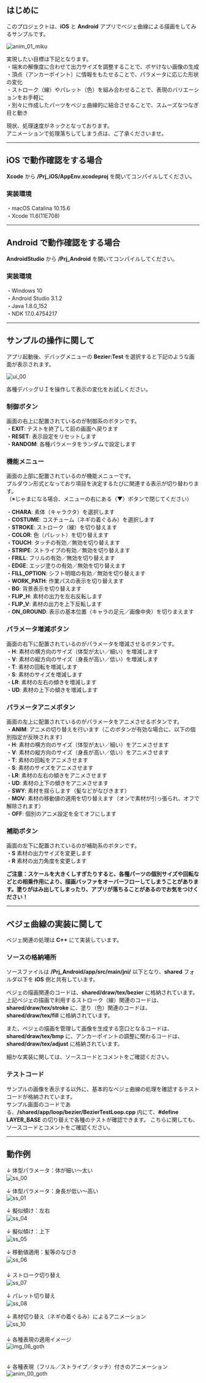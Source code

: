 ## はじめに

このプロジェクトは、**iOS** と **Android** アプリでベジェ曲線による描画をしてみるサンプルです。  

![anim_01_miku](https://user-images.githubusercontent.com/13220051/91286530-83914580-e7c9-11ea-9b94-399fe3a1ad7f.gif)  

実現したい目標は下記となります。  
・端末の解像度に合わせて出力サイズを調整することで、ボヤけない画像の生成  
・頂点（アンカーポイント）に情報をもたせることで、パラメータに応じた形状の変化  
・ストローク（線）やパレット（色）を組み合わせることで、表現のバリエーションをお手軽に  
・別々に作成したパーツをベジェ曲線的に結合させることで、スムーズなつなぎ目と動き  

現状、処理速度がネックとなっております。  
アニメーションで処理落ちしてしまう点は、ご了承くださいませ。  

----
## iOS で動作確認をする場合
**Xcode** から **/Prj_iOS/AppEnv.xcodeproj** を開いてコンパイルしてください。

### 実装環境
・macOS Catalina 10.15.6  
・Xcode 11.6(11E708)  

----
## Android で動作確認をする場合
**AndroidStudio** から **/Prj_Android** を開いてコンパイルしてください。

### 実装環境
・Windows 10  
・Android Studio 3.1.2  
・Java 1.8.0_152  
・NDK 17.0.4754217  

----
## サンプルの操作に関して
アプリ起動後、デバッグメニューの **Bezier:Test** を選択すると下記のような画面が表示されます。  

![ui_00](https://user-images.githubusercontent.com/13220051/91286552-8724cc80-e7c9-11ea-80ad-121d8b2837b5.png)

各種デバッグＵＩを操作して表示の変化をお試しください。

### 制御ボタン
画面の右上に配置されているのが制御系のボタンです。  
・**EXIT**: テストを終了して前の画面へ戻ります  
・**RESET**: 表示設定をリセットします  
・**RANDOM**: 各種パラメータをランダムで設定します  

### 機能メニュー
画面の上部に配置されているのが機能メニューです。  
プルダウン形式となっており項目を決定するたびに関連する表示が切り替わります。  
（※じゃまになる場合、メニューの右にある（▼）ボタンで閉じてください）

・**CHARA**: 素体（キャラクタ）を選択します  
・**COSTUME**: コスチューム（ネギの着ぐるみ）を選択します  
・**STROKE**: ストローク（線）を切り替えます  
・**COLOR**: 色（パレット）を切り替えます  
・**TOUCH**: タッチの有効／無効を切り替えます  
・**STRIPE**: ストライプの有効／無効を切り替えます  
・**FRILL**: フリルの有効／無効を切り替えます  
・**EDGE**: エッジ塗りの有効／無効を切り替えます  
・**FILL_OPTION**: シフト明暗の有効／無効を切り替えます  
・**WORK_PATH**: 作業パスの表示を切り替えます  
・**BG**: 背景表示を切り替えます  
・**FLIP_H**: 素材の出力を左右反転します  
・**FLIP_V**: 素材の出力を上下反転します  
・**ON_GROUND**: 表示の基本位置（キャラの足元／画像中央）を切りまえます  

### パラメータ増減ボタン
画面の右下に配置されているのがパラメータを増減させるボタンです。  
・**H**: 素材の横方向のサイズ（体型が太い／細い）を増減します  
・**V**: 素材の縦方向のサイズ（身長が高い／低い）を増減します  
・**T**: 素材の回転を増減します  
・**S**: 素材のサイズを増減します  
・**LR**: 素材の左右の傾きを増減します  
・**UD**: 素材の上下の傾きを増減します  

### パラメータアニメボタン
画面の左上に配置されているのがパラメータをアニメさせるボタンです。  
・**ANIM**: アニメの切り替えを行います（このボタンが有効な場合に、以下の個別指定が反映されます）  
・**H**: 素材の横方向のサイズ（体型が太い／細い）をアニメさせます  
・**V**: 素材の縦方向のサイズ（身長が高い／低い）をアニメさせます  
・**T**: 素材の回転をアニメさせます  
・**S**: 素材のサイズをアニメさせます  
・**LR**: 素材の左右の傾きをアニメさせます  
・**UD**: 素材の上下の傾きをアニメさせます  
・**SWY**: 素材を揺らします（髪などがなびきます）  
・**MOV**: 素材の移動値の適用を切り替えます（オンで素材が引っ張られ、オフで解除されます）  
・**OFF**: 個別のアニメ設定を全てオフにします  

### 補助ボタン
画面の左下に配置されているのが補助系のボタンです。  
・**S** 素材の出力サイズを変更します  
・**R** 素材の出力角度を変更します

**ご注意：スケールを大きくしすぎたりすると、各種パーツの個別サイズや回転などとの相乗作用により、描画バッファをオーバーフローしてしまうことがあります。塗りがはみ出してしまったり、アプリが落ちることがあるのでお気をつけください！**  

----
## ベジェ曲線の実装に関して
ベジェ関連の処理は **C++** にて実装しています。  

### ソースの格納場所
ソースファイルは **/Prj_Android/app/src/main/jni/** 以下となり、**shared** フォルダ以下を **iOS** 側と共有しています。  

ベジェの描画関連のコードは、**shared/draw/tex/bezier** に格納されています。  
上記ベジェの描画で利用するストローク（線）関連のコードは、**shared/draw/tex/stroke** に、塗り（色）関連のコードは、**shared/draw/tex/fill** に格納されています。  

また、ベジェの描画を管理して画像を生成する窓口となるコードは、**shared/draw/tex/bmp** に、アンカーポイントの調整に関わるコードは、**shared/draw/tex/adjust** に格納されています。  

細かな実装に関しては、ソースコードとコメントをご確認ください。

### テストコード
サンプルの画像を表示する以外に、基本的なベジェ曲線の処理を確認するテストコードが格納されています。  
サンプル画面のコードである、**/shared/app/loop/bezier/BezierTestLoop.cpp** 内にて、**#define LAYER_BASE** の切り替えで各種のテストが確認できます。
こちらに関しても、ソースコードとコメントをご確認ください。

----
## 動作例  

↓ 体型パラメータ：体が細い〜太い  
![ss_00](https://user-images.githubusercontent.com/13220051/88622525-f67da280-d0dd-11ea-976e-76aa455a094f.gif)
　  

↓ 体型パラメータ：身長が低い〜高い  
![ss_01](https://user-images.githubusercontent.com/13220051/88622531-fa112980-d0dd-11ea-8d71-958a6418f945.gif)


↓ 擬似傾け：左右  
![ss_04](https://user-images.githubusercontent.com/13220051/88622552-04332800-d0de-11ea-8721-413ad895966e.gif)
　  

↓ 擬似傾け：上下  
![ss_05](https://user-images.githubusercontent.com/13220051/88622563-07c6af00-d0de-11ea-8741-6c5445f1d806.gif)
　  

↓ 移動値適用：髪等のなびき  
![ss_06](https://user-images.githubusercontent.com/13220051/88622569-0bf2cc80-d0de-11ea-8acb-d1f69a4f4f39.gif)
　  
　  
↓ ストローク切り替え  
![ss_07](https://user-images.githubusercontent.com/13220051/88622582-12814400-d0de-11ea-8f93-01fe65c302c7.gif)
　  

↓ パレット切り替え  
![ss_08](https://user-images.githubusercontent.com/13220051/88622589-16ad6180-d0de-11ea-987e-de17a28f09fd.gif)
　  

↓ 素材切り替え（ネギの着ぐるみ）によるアニメーション  
![ss_10](https://user-images.githubusercontent.com/13220051/88622610-20cf6000-d0de-11ea-868d-8522e85778f4.gif)
　  
　  
↓ 各種表現の適用イメージ  
![img_06_goth](https://user-images.githubusercontent.com/13220051/91286550-868c3600-e7c9-11ea-9aab-ba3034482cbe.png)  
　  

↓ 各種表現（フリル／ストライプ／タッチ）付きのアニメーション  
![anim_00_goth](https://user-images.githubusercontent.com/13220051/91286506-7e33fb00-e7c9-11ea-8d08-502bfdfba14e.gif)  
　  

